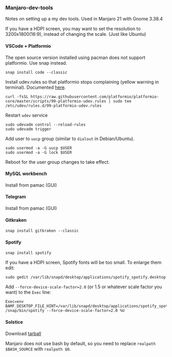 ### Manjaro-dev-tools

Notes on setting up a my dev tools. Used in Manjaro 21 with Gnome 3.38.4

If you have a HDPI screen, you may want to set the resolution to 3200x1800(16:9), instead of changing the scale. (Just like Ubuntu)

#### VSCode + Platformio
The open source version installed using pacman does not support platformio. Use snap instead.
```
snap install code --classic
```

Install udev.rules so that platformio stops complaining (yellow warning in terminal). Documented [here](https://docs.platformio.org/en/latest/faq.html#platformio-udev-rules).

```
curl -fsSL https://raw.githubusercontent.com/platformio/platformio-core/master/scripts/99-platformio-udev.rules | sudo tee /etc/udev/rules.d/99-platformio-udev.rules
```

Restart ```udev``` service

```
sudo udevadm control --reload-rules
sudo udevadm trigger
```

Add user to ```uucp``` group (similar to ```dialout``` in Debian/Ubuntu).
```
sudo usermod -a -G uucp $USER
sudo usermod -a -G lock $USER
```
Reboot for the user group changes to take effect.

#### MySQL workbench
Install from pamac (GUI)

#### Telegram
Install from pamac (GUI)

#### Gitkraken
```
snap install gitkraken --classic
```
#### Spotify
```
snap install spotify
```
If you have a HDPI screen, Spotify fonts will be too small. To enlarge them edit:
```
sudo gedit /var/lib/snapd/desktop/applications/spotify_spotify.desktop
```
Add ```--force-device-scale-factor=2.0``` (or 1.5 or whatever scale factor you want) to the ```Exec``` line:
```
Exec=env BAMF_DESKTOP_FILE_HINT=/var/lib/snapd/desktop/applications/spotify_spotify.desktop /snap/bin/spotify --force-device-scale-factor=2.0 %U
```

#### Solstice

Download [tarball](https://www.meso-star.com/projects/solstice/downloads/Solstice-0.9.0-GNU-Linux64.tar.gz)

Manjaro does not use bash by default, so you need to replace ```realpath $BASH_SOURCE``` with ```realpath $0```.
